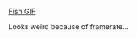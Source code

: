 [Fish GIF](https://lh4.googleusercontent.com/3rkNw6LXrwHukf_YMoeJ6Mo4ULsaFTgQkWOIvHgXPDrMKtsHKm6n5t5kzEznrNWjQUdFudFYRWn-fls=w1898-h892)

Looks weird because of framerate...
